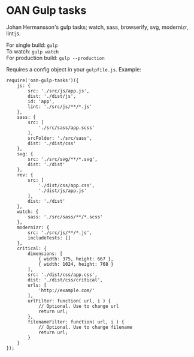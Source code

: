 # OAN Gulp tasks
Johan Hermansson's gulp tasks; watch, sass, browserify, svg, modernizr, lint:js.

For single build: `gulp`<br>
To watch: `gulp watch`<br>
For production build: `gulp --production`

Requires a config object in your `gulpfile.js`. Example:

```
require('oan-gulp-tasks')({
    js: {
        src: './src/js/app.js',
        dist: './dist/js',
        id: 'app',
        lint: './src/js/**/*.js'
    },
    sass: {
        src: [
            './src/sass/app.scss'
        ],
        srcFolder: './src/sass',
        dist: './dist/css'
    },
    svg: {
        src: './src/svg/**/*.svg',
        dist: './dist'
    },
    rev: {
        src: [
            './dist/css/app.css',
            './dist/js/app.js'
        ],
        dist: './dist'
    },
    watch: {
        sass: './src/sass/**/*.scss'
    },
    modernizr: {
        src: './src/js/**/*.js',
        includeTests: []
    },
    critical: {
        dimensions: [
            { width: 375, height: 667 },
            { width: 1024, height: 768 }
        ],
        src: './dist/css/app.css',
        dist: './dist/css/critical',
        urls: [
            'http://example.com/'
        ],
        urlFilter: function( url, i ) {
            // Optional. Use to change url
            return url;
        },                  
        filenameFilter: function( url, i ) {
            // Optional. Use to change filename
            return url;
        }
    }
});
```
